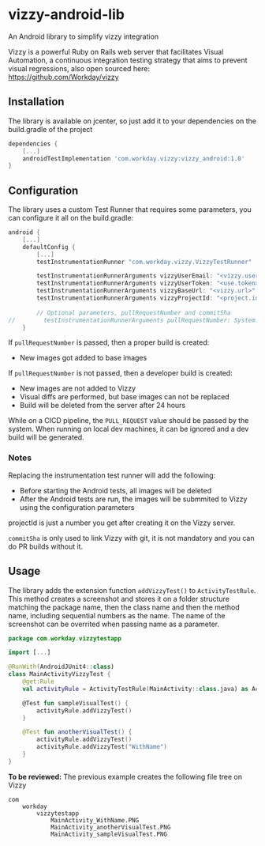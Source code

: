 # vizzy-android-lib
An Android library to simplify vizzy integration

Vizzy is a powerful Ruby on Rails web server that facilitates Visual Automation, a continuous integration testing strategy that aims to prevent visual regressions, also open sourced here: https://github.com/Workday/vizzy

## Installation
The library is available on jcenter, so just add it to your dependencies on the build.gradle of the project

```groovy
dependencies {
    [...]
    androidTestImplementation 'com.workday.vizzy:vizzy_android:1.0'
}
```

## Configuration

The library uses a custom Test Runner that requires some parameters, you can configure it all on the build.gradle:

```groovy
android {
    [...]
    defaultConfig {
        [...]
        testInstrumentationRunner "com.workday.vizzy.VizzyTestRunner"

        testInstrumentationRunnerArguments vizzyUserEmail: "<vizzy.user.mail#example.com>"
        testInstrumentationRunnerArguments vizzyUserToken: "<use.token>"
        testInstrumentationRunnerArguments vizzyBaseUrl: "<vizzy.url>"
        testInstrumentationRunnerArguments vizzyProjectId: "<project.id>"
        
        // Optional parameters, pullRequestNumber and commitSha
//        testInstrumentationRunnerArguments pullRequestNumber: System.getenv("PULL_REQUEST") as String
    }
```
If `pullRequestNumber` is passed, then a proper build is created:

* New images got added to base images

If `pullRequestNumber` is not passed, then a developer build is created:

* New images are not added to Vizzy
* Visual diffs are performed, but base images can not be replaced
* Build will be deleted from the server after 24 hours

While on a CICD pipeline, the `PULL_REQUEST` value should be passed by the system. When running on local dev machines, it can be ignored and a dev build will be generated.

### Notes

Replacing the instrumentation test runner will add the following:
* Before starting the Android tests, all images will be deleted
* After the Android tests are run, the images will be submmited to Vizzy using the configuration parameters

projectId is just a number you get after creating it on the Vizzy server.

`commitSha` is only used to link Vizzy with git, it is not mandatory and you can do PR builds without it.

## Usage

The library adds the  extension function `addVizzyTest()` to `ActivityTestRule`. This method creates a screenshot and stores it on a folder structure matching the package name, then the class name and then the method name, including sequential numbers as the name. The name of the screenshot can be overrited when passing name as a parameter.


```Kotlin
package com.workday.vizzytestapp

import [...]

@RunWith(AndroidJUnit4::class)
class MainActivityVizzyTest {
    @get:Rule
    val activityRule = ActivityTestRule(MainActivity::class.java) as ActivityTestRule<Activity>

    @Test fun sampleVisualTest() {
        activityRule.addVizzyTest()
    }

    @Test fun anotherVisualTest() {
        activityRule.addVizzyTest()
        activityRule.addVizzyTest("WithName")
    }
}
```

__To be reviewed:__ The previous example creates the following file tree on Vizzy

```
com
    workday
        vizzytestapp
            MainActivity_WithName.PNG            
            MainActivity_anotherVisualTest.PNG
            MainActivity_sampleVisualTest.PNG            
```

